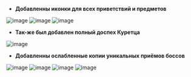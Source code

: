 - **Добавленны иконки для всех приветствий и предметов**

![image](https://user-images.githubusercontent.com/69670223/179178766-7eea65c6-0b28-4e58-8239-952fcc574745.png)
![image](https://user-images.githubusercontent.com/69670223/179178967-6ece7128-5036-4b70-8431-5813a0fe8051.png)
![image](https://user-images.githubusercontent.com/69670223/179179102-abc05bf6-f414-4b7d-bc7b-42a53eb1c6e9.png)

- **Так-же был добавлен полный доспех Куретца**

![image](https://user-images.githubusercontent.com/69670223/179179914-d91e56f7-6176-4e88-8bb1-430fb85e2316.png)

- **Добавленны ослабленные копии уникальных приёмов боссов**

![image](https://user-images.githubusercontent.com/69670223/179181918-c382f122-390d-4a0b-9639-93d22768152c.png)
![image](https://user-images.githubusercontent.com/69670223/179181991-67f5f6ea-af91-453a-b90b-3107d2d78e77.png)
![image](https://user-images.githubusercontent.com/69670223/179182035-309f8d9e-009e-48fc-8c3c-a79b42477eec.png)
![image](https://user-images.githubusercontent.com/69670223/179182347-671eadb2-9b68-4222-a906-41bfdfd1f369.png)
